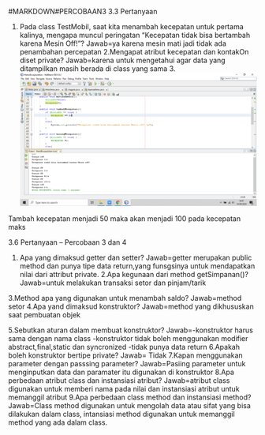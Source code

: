 #MARKDOWN#PERCOBAAN3
3.3 Pertanyaan 
1. Pada class TestMobil, saat kita menambah kecepatan untuk pertama kalinya, mengapa muncul peringatan “Kecepatan tidak bisa bertambah karena Mesin Off!”? 
  Jawab=ya karena mesin mati jadi tidak ada penambahan percepatan
2.Mengapat atribut kecepatan dan kontakOn diset private? 
  Jawab=karena untuk mengetahui agar data yang ditampilkan masih berada di class yang sama
3.<img src="./pertanyaan3.png" />

Tambah kecepatan menjadi 50 maka akan menjadi 100 pada kecepatan maks


3.6 Pertanyaan – Percobaan 3 dan 4 
1. Apa yang dimaksud getter dan setter? 
Jawab=getter merupakan public method dan punya tipe data return,yang funsgsinya untuk mendapatkan nilai dari attribut private.
2.Apa kegunaan dari method getSimpanan()?
Jawab=untuk melakukan transaksi setor dan pinjam/tarik
 
3.Method apa yang digunakan untuk menambah saldo?
Jawab=method setor 
4.Apa yand dimaksud konstruktor?
Jawab=method yang dikhususkan saat pembuatan objek
 
5.Sebutkan aturan dalam membuat konstruktor?
Jawab=-konstruktor harus sama dengan nama class
   -konstruktor tidak boleh menggunakan modifier abstract,final,static dan 		   syncronized 
-tidak punya data return
6.Apakah boleh konstruktor bertipe private?
Jawab= Tidak
7.Kapan menggunakan parameter dengan passsing parameter? 
Jawab=Pasiing parameter untuk menginputkan data dan paramater itu digunakan di konstruktor
8.Apa perbedaan atribut class dan instansiasi atribut?
Jawab=atribut class digunakan untuk memberi nama pada nilai dan instansiasi atribut untuk memanggil atribut 
9.Apa perbedaan class method dan instansiasi method? 
Jawab=Class method digunakan untuk mengolah data atau sifat yang bisa dilakukan dalam class, intansiasi method digunakan untuk memanggil method yang ada dalam class.

